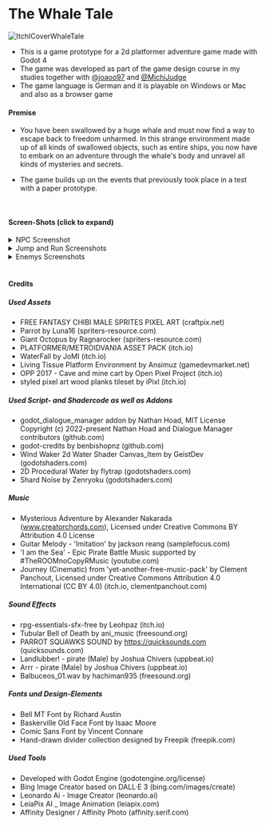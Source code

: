# The Whale Tale

![ItchICoverWhaleTale](https://github.com/Patch4Code/TheWhaleTale/assets/116561421/6267d28e-5994-4895-aa61-e9fdca0b1b1f)

- This is a game prototype for a 2d platformer adventure game made with Godot 4
- The game was developed as part of the game design course in my studies together with [@joaoo97](https://github.com/joaoo97) and [@MichiJudge](https://github.com/MichiJudge)
- The game language is German and it is playable on Windows or Mac and also as a browser game

#### Premise
- You have been swallowed by a huge whale and must now find a way to escape back to freedom unharmed. 
In this strange environment made up of all kinds of swallowed objects, such as entire ships, you now 
have to embark on an adventure through the whale's body and unravel all kinds of mysteries and secrets.

- The game builds up on the events that previously took place in a test with a paper prototype.

<br>

#### Screen-Shots (click to expand)

<details>
<summary> NPC Screenshot </summary>
<img src="https://github.com/Patch4Code/TheWhaleTale/assets/116561421/0244d8fd-a427-4779-94d3-bf640b866830" width = "90%" style="float:left; margin-right:10px;">
</details>

<details>
<summary> Jump and Run Screenshots </summary>
<img src="https://github.com/Patch4Code/TheWhaleTale/assets/116561421/092e1165-f53f-4679-81d5-43a9227fd0cc" width = 57%>
<img src="https://github.com/Patch4Code/TheWhaleTale/assets/116561421/57fcc4fb-cc3b-4103-b632-a9b40e8fec8a" width = "37%">
</details>
  
<details>
<summary> Enemys Screenshots </summary>
<img src="https://github.com/Patch4Code/TheWhaleTale/assets/116561421/22eaac45-d019-4f4b-b91d-7504555c5945" width = "60%">
<img src="https://github.com/Patch4Code/TheWhaleTale/assets/116561421/47d7663e-84b5-4416-b470-db12224618d8" width = "30%">
</details>

<br>

#### Credits
##### Used Assets
- FREE FANTASY CHIBI MALE SPRITES PIXEL ART (craftpix.net)
- Parrot by Luna16 (spriters-resource.com)
- Giant Octopus by Ragnarocker (spriters-resource.com)
- PLATFORMER/METROIDVANIA ASSET PACK (itch.io)
- WaterFall by JoMI (itch.io)
- Living Tissue Platform Environment by Ansimuz (gamedevmarket.net)
- OPP 2017 - Cave and mine cart by Open Pixel Project (itch.io)
- styled pixel art wood planks tileset by iPixl (itch.io)

##### Used Script- and Shadercode as well as Addons
- godot_dialogue_manager addon by Nathan Hoad, MIT License Copyright (c) 2022-present Nathan Hoad and Dialogue Manager contributors (github.com)
- godot-credits by benbishopnz (github.com)
- Wind Waker 2d Water Shader Canvas_Item by GeistDev (godotshaders.com)
- 2D Procedural Water by flytrap (godotshaders.com)
- Shard Noise by Zenryoku (godotshaders.com)

##### Music
- Mysterious Adventure by Alexander Nakarada (www.creatorchords.com), Licensed under Creative Commons BY Attribution 4.0 License
- Guitar Melody - 'Imitation' by jackson reang (samplefocus.com)
- 'I am the Sea' - Epic Pirate Battle Music supported by #TheROOMnoCopyRMusic (youtube.com)
- Journey (Cinematic) from 'yet-another-free-music-pack' by Clement Panchout, Licensed under Creative Commons Attribution 4.0 International (CC BY 4.0) (itch.io, clementpanchout.com)

##### Sound Effects
- rpg-essentials-sfx-free by Leohpaz (itch.io)
- Tubular Bell of Death by ani_music (freesound.org)
- PARROT SQUAWKS SOUND by https://quicksounds.com (quicksounds.com)
- Landlubber! - pirate (Male) by Joshua Chivers (uppbeat.io)
- Arrr - pirate (Male) by Joshua Chivers (uppbeat.io)
- Balbuceos_01.wav by hachiman935 (freesound.org)

##### Fonts und Design-Elements
- Bell MT Font by Richard Austin
- Baskerville Old Face Font by Isaac Moore
- Comic Sans Font by Vincent Connare
- Hand-drawn divider collection designed by Freepik (freepik.com)

##### Used Tools
- Developed with Godot Engine (godotengine.org/license)
- Bing Image Creator based on DALL·E 3 (bing.com/images/create)
- Leonardo Ai - Image Creator (leonardo.ai)
- LeiaPix AI _ Image Animation (leiapix.com)
- Affinity Designer / Affinity Photo (affinity.serif.com)

